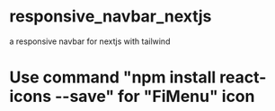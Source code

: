 # responsive_navbar_nextjs
a responsive navbar for nextjs with tailwind
# Use command "npm install react-icons --save" for "FiMenu" icon 
